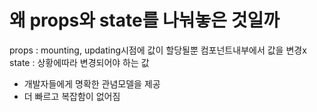 # 왜 props와 state를 나눠놓은 것일까

props : mounting, updating시점에 값이 할당될뿐 컴포넌트내부에서 값을 변경x  
state : 상황에따라 변경되어야 하는 값  

- 개발자들에게 명확한 관념모델을 제공
- 더 빠르고 복잡함이 없어짐


